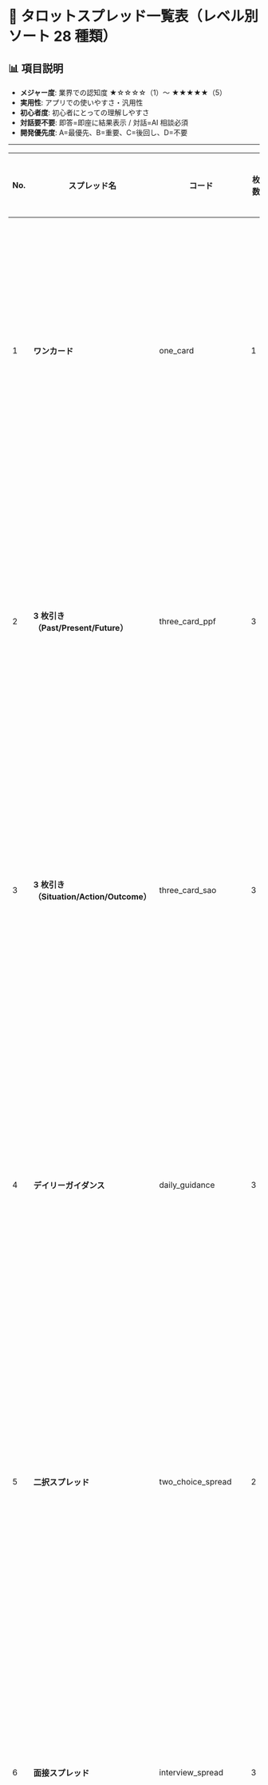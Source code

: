 # 🔮 タロットスプレッド一覧表（レベル別ソート 28 種類）

## 📊 項目説明

- **メジャー度**: 業界での認知度 ★☆☆☆☆（1）〜 ★★★★★（5）
- **実用性**: アプリでの使いやすさ・汎用性
- **初心者度**: 初心者にとっての理解しやすさ
- **対話要不要**: 即答=即座に結果表示 / 対話=AI 相談必須
- **開発優先度**: A=最優先、B=重要、C=後回し、D=不要

---

| No. | スプレッド名                             | コード                | 枚数 | カテゴリ                     | レベル | 各カードの意味                                                                                                         | メジャー度 | 実用性 | 初心者度 | 対話要不要 | 利用プラン | 開発優先度 | ガイド                                                                                                                                   | 評価コメント                     |
| --- | ---------------------------------------- | --------------------- | ---- | ---------------------------- | ------ | ---------------------------------------------------------------------------------------------------------------------- | ---------- | ------ | -------- | ---------- | ---------- | ---------- | ---------------------------------------------------------------------------------------------------------------------------------------- | -------------------------------- |
| 1   | **ワンカード**                           | one_card              | 1    | 恋愛・仕事・学業・健康・金運 | 初心者 | 今日のメッセージ／即答／瞑想テーマ                                                                                     | ★★★★★      | ★★★★★  | ★★★★★    | 即答       | Free       | **A**      | 最もシンプル。質問を心に思い浮かべてカードを 1 枚引く。そのカードが答えやヒントを示す。                                                  | 最も基本的。必須中の必須         |
| 2   | **3 枚引き（Past/Present/Future）**      | three_card_ppf        | 3    | 恋愛・仕事・学業・健康・金運 | 初心者 | 過去／現在／未来                                                                                                       | ★★★★★      | ★★★★★  | ★★★★★    | 即答       | Free       | **A**      | 時間の流れを読む最も基本的なスプレッド。過去の影響 → 現在の状況 → 未来の展開が分かる。                                                   | 世界共通の定番。絶対必要         |
| 3   | **3 枚引き（Situation/Action/Outcome）** | three_card_sao        | 3    | 恋愛・仕事・学業・健康・金運 | 初心者 | 状況／行動／結果                                                                                                       | ★★★★☆      | ★★★★★  | ★★★★☆    | 即答       | Free       | **A**      | 問題解決型。現在の状況 → 取るべき行動 → その結果が明確に示される実用的スプレッド。                                                       | 実用的で分かりやすい             |
| 4   | **デイリーガイダンス**                   | daily_guidance        | 3    | 総合占い                     | 初心者 | 朝のエネルギー／午後の課題／夜の学び                                                                                   | ★★☆☆☆      | ★★★★★  | ★★★★★    | 即答       | Free       | **A**      | 1 日を朝・昼・夜の 3 つに分けて占う。朝のエネルギー状態、午後に注意すべきこと、夜に得られる学びを示す。                                  | アプリ特性に最適、継続利用促進   |
| 5   | **二択スプレッド**                       | two_choice_spread     | 2    | 恋愛・仕事・学業・健康・金運 | 初心者 | 選択肢 A／選択肢 B                                                                                                     | ★★★☆☆      | ★★★★★  | ★★★★★    | 即答       | Standard   | **A**      | A か B かで迷っている時の決断サポート。2 枚のカードが各選択肢の結果やアドバイスを示す。                                                  | シンプルで迷いがちな現代人に最適 |
| 6   | **面接スプレッド**                       | interview_spread      | 3    | 仕事                         | 初心者 | あなたの強み／相手の印象／結果                                                                                         | ★☆☆☆☆      | ★★★★★  | ★★★★☆    | 即答       | Standard   | **B**      | 就職・転職面接に特化。自分の強みをどう伝えるか、面接官がどう感じるか、結果はどうなるかが分かる。                                         | 現代ニーズにマッチ、ユニーク     |
| 7   | **3 枚引き（Mind/Body/Spirit）**         | three_card_mbs        | 3    | 健康                         | 中級   | 心／体／魂                                                                                                             | ★★★☆☆      | ★★★★☆  | ★★★☆☆    | 即答＋対話 | Standard   | **B**      | ホリスティック健康占い。精神面・肉体面・スピリチュアル面の調和状態を総合的にチェック。                                                   | 健康・ウェルネス特化で需要あり   |
| 8   | **恋愛三角**                             | love_triangle         | 3    | 恋愛                         | 中級   | 心の状態／現在の愛／未来の愛                                                                                           | ★★★☆☆      | ★★★★★  | ★★★★☆    | 即答＋対話 | Standard   | **A**      | 恋愛専用の三角配置。あなたの心境 → 現在の恋愛状況 → 恋愛の未来が美しいストーリーで展開される。                                           | 恋愛特化で差別化価値高い         |
| 9   | **復縁スプレッド**                       | reunion_spread        | 4    | 恋愛                         | 中級   | 過去の関係／現在の状況／相手の気持ち／復縁可能性                                                                       | ★★☆☆☆      | ★★★★★  | ★★★☆☆    | 即答＋対話 | Standard   | **A**      | 別れた相手との復縁を占う専用スプレッド。過去の関係性から現状、相手の本音、そして可能性まで詳細分析。                                     | アプリユーザーの関心事 No.1      |
| 10  | **5 枚スプレッド**                       | five_card_spread      | 5    | 恋愛・仕事・学業・健康・金運 | 中級   | 現在／課題／過去／未来／アドバイス                                                                                     | ★★★★☆      | ★★★★☆  | ★★★☆☆    | 即答＋対話 | Standard   | **A**      | ケルト十字の簡略版。現状把握から過去の原因、未来予測、最終的なアドバイスまで総合的に占う。                                               | ケルト十字の前段階として重要     |
| 11  | **金運予測**                             | money_forecast        | 6    | 金運                         | 中級   | 現在の状況／収入／支出／投資運／節約法／金運                                                                           | ★★☆☆☆      | ★★★★☆  | ★★★☆☆    | 即答＋対話 | Standard   | **A**      | 金運に特化した 6 枚スプレッド。収入・支出・投資・節約のバランスから総合的な金運の流れを読み取る。                                        | 金運は占いの定番ジャンル         |
| 12  | **ソウルメイト**                         | soulmate_spread       | 5    | 恋愛                         | 中級   | 現状／準備度／出会い方／相手像／時期                                                                                   | ★★☆☆☆      | ★★★☆☆  | ★★★☆☆    | 即答＋対話 | Standard   | **B**      | 運命の相手との出会いを占う。現在の状況から出会いの準備度、どんな出会い方をするか、相手の特徴まで詳細に占う。                             | 恋愛ロマンス層に刺さる           |
| 13  | **マネーブロック解除**                   | money_block_clearing  | 5    | 金運                         | 中級   | 現状／原因／ブロック／解決法／成功後                                                                                   | ★☆☆☆☆      | ★★★☆☆  | ★★☆☆☆    | 即答＋対話 | Standard   | **C**      | 金銭的な成功を阻む心理的障壁を特定し、解除方法を示す。現状 → 原因 → 障壁の正体 → 解決策 → 成功後の姿。                                   | セルフヘルプ系で一部需要         |
| 14  | **キャリアパス**                         | career_path           | 7    | 仕事・学業                   | 中級   | 現状／課題／強み／長期目標／行動／機会／結果                                                                           | ★★☆☆☆      | ★★★★☆  | ★★☆☆☆    | 即答＋対話 | Standard   | **A**      | 転職・キャリアチェンジの総合占い。現在地から目標設定、強みの活用法、具体的行動まで包括的にガイド。                                       | 転職・キャリア相談で重要         |
| 15  | **ワークライフバランス**                 | work_life_balance     | 5    | 仕事・学業                   | 中級   | 現状／仕事・学業／バランス／プライベート／未来                                                                         | ★☆☆☆☆      | ★★★★☆  | ★★★☆☆    | 即答＋対話 | Standard   | **B**      | 仕事と私生活の調和を占う現代的スプレッド。仕事面とプライベート面のバランス状況と改善点を示す。                                           | 現代的テーマで差別化             |
| 16  | **健康チェック**                         | health_check          | 4    | 健康                         | 中級   | 心の健康／体の健康／必要な行動／回復の兆し                                                                             | ★★☆☆☆      | ★★★★☆  | ★★★☆☆    | 即答＋対話 | Standard   | **B**      | 心身の健康状態を総合チェック。精神面・肉体面の現状から必要なケア、回復への道筋を示す。                                                   | 健康関心層に響く                 |
| 17  | **関係性スプレッド**                     | relationship_spread   | 3    | 人間関係                     | 上級   | あなた／相手／関係性                                                                                                   | ★★★★☆      | ★★★★☆  | ★★★☆☆    | 必須       | Coach      | **A**      | 人間関係を深く読む。あなたの立場、相手の立場、そして 2 人の関係性そのものを三角形で表現する。                                            | 人間関係全般に使える             |
| 18  | **関係性ヘルスチェック**                 | relationship_health   | 6    | 人間関係                     | 上級   | あなた／パートナー／強み／課題／アドバイス／未来                                                                       | ★★☆☆☆      | ★★★☆☆  | ★★☆☆☆    | 必須       | Coach      | **C**      | パートナーシップの健康診断。互いの立場、関係の強み・弱み、改善アドバイス、関係の行方を詳細分析。                                         | 上級者向け、複雑                 |
| 19  | **心のブロック解除**                     | mental_block_clearing | 5    | 心理・成長                   | 上級   | 現状／原因／ブロック／解決法／成功後                                                                                   | ★☆☆☆☆      | ★★★☆☆  | ★★☆☆☆    | 必須       | Coach      | **C**      | 心理的な成長を阻む障壁を特定・解除する。現在の停滞 → 根本原因 → 障壁の正体 → 突破方法 → 成功後の変化。                                   | 心理系だが一般的でない           |
| 20  | **ヒーリングジャーニー**                 | healing_journey       | 6    | 健康                         | 上級   | 現在の状態／根本原因／治療法／心の癒し／体の癒し／完全回復                                                             | ★☆☆☆☆      | ★★☆☆☆  | ★★☆☆☆    | 必須       | Coach      | **C**      | 心身の不調からの回復プロセスを占う。症状の原因から治療方針、心身それぞれの癒し方、完全回復までの道のり。                                 | スピリチュアル特化               |
| 21  | **エナジーバランス**                     | energy_balance        | 7    | 健康                         | 上級   | 現状／精神／肉体／行動／栄養／運動／バランス                                                                           | ★☆☆☆☆      | ★★☆☆☆  | ★☆☆☆☆    | 必須       | Coach      | **D**      | 生命エネルギーの調和状態を詳細診断。精神・肉体・行動・栄養・運動など多角的にエネルギーバランスをチェック。                               | 複雑で理解困難                   |
| 22  | **投資スプレッド**                       | investment_spread     | 4    | 金運                         | 上級   | リスク／リターン／タイミング／結果                                                                                     | ★☆☆☆☆      | ★★★☆☆  | ★★☆☆☆    | 必須       | Coach      | **C**      | 投資判断に特化。リスクとリターンのバランス、投資タイミング、最終的な結果を総合的に占う。                                                 | ニッチだが高単価層狙い           |
| 23  | **ホースシュー**                         | horseshoe_spread      | 7    | 総合占い                     | 最上級 | 過去／現在／未来／あなたのアプローチ／周囲の影響／障害／結果                                                           | ★★★★☆      | ★★★☆☆  | ★★☆☆☆    | 必須       | Coach      | **B**      | 馬蹄形に配置する伝統的スプレッド。過去から未来への流れ、あなたの取り組み方、環境要因、障害、最終結果を包括的に読む。                     | クラシックで権威性あり           |
| 24  | **ケルト十字**                           | celtic_cross          | 10   | 総合占い                     | 最上級 | 現在の状況／課題・障害／遠い過去／近い過去／可能な未来／近い未来／あなたのアプローチ／周囲の影響／内面・感情／最終結果 | ★★★★★      | ★★★☆☆  | ★☆☆☆☆    | 必須       | Coach      | **A**      | 世界最も有名なタロットスプレッド。十字形＋縦列の 10 枚で人生の全局面を詳細に占う最高峰の占術。                                           | 世界最有名。ブランド価値絶大     |
| 25  | **イヤースプレッド**                     | year_spread           | 12   | 総合占い                     | 最上級 | 1 月～ 12 月の各月運勢                                                                                                 | ★★★★☆      | ★★★★☆  | ★★☆☆☆    | 必須       | Coach      | **A**      | 1 年間の運勢を月別に占う。各月のテーマ・課題・幸運のタイミングなどを年間カレンダー形式で読み取る。                                       | 新年・誕生日需要で確実な人気     |
| 26  | **アストロロジカルスプレッド**           | astrological_spread   | 12   | 総合占い                     | 最上級 | 12 星座宮に対応した人生の 12 領域                                                                                      | ★★★☆☆      | ★★☆☆☆  | ★☆☆☆☆    | 必須       | Coach      | **C**      | 占星術の 12 宮と対応。自己・金銭・コミュニケーション・家庭・創造・健康・パートナーシップ・変化・哲学・社会・友人・精神の 12 領域を占う。 | 高度だが権威性あり               |
| 27  | **生命の樹**                             | tree_of_life          | 10   | スピリチュアル               | 最上級 | 10 のセフィロトに対応した魂の成長段階                                                                                  | ★★★☆☆      | ★☆☆☆☆  | ★☆☆☆☆    | 必須       | Master     | **D**      | カバラの生命の樹に対応。10 の段階で魂の進化プロセスを読む高度なスピリチュアル占術。一般向けではない。                                    | 神秘主義で一般向けでない         |
| 28  | **グランドタブロー**                     | grand_tableau         | 36   | 総合占い                     | 最上級 | 人生の全領域を網羅する 36 枚の包括的配置                                                                               | ★★☆☆☆      | ★☆☆☆☆  | ★☆☆☆☆    | 必須       | Master     | **D**      | 36 枚のカードを 6×6 で配置し、人生全体の詳細図を読み取る最高難度のスプレッド。ルノルマン由来だがタロット版も存在。                       | 最高難度、一般向けでない         |
